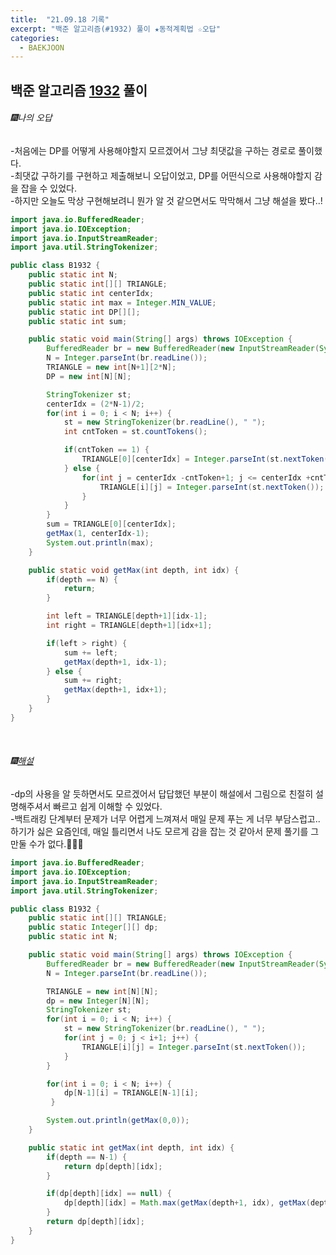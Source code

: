 ```yaml
---
title:  "21.09.18 기록"
excerpt: "백준 알고리즘(#1932) 풀이 ★동적계획법 ☆오답"
categories:
  - BAEKJOON
---
```



## 백준 알고리즘 [1932](https://www.acmicpc.net/problem/1932) 풀이

###### 🎆나의 오답<br/>
-처음에는 DP를 어떻게 사용해야할지 모르겠어서 그냥 최댓값을 구하는 경로로 풀이했다.<br>
-최댓값 구하기를 구현하고 제출해보니 오답이었고, DP를 어떤식으로 사용해야할지 감을 잡을 수 있었다.<br>
-하지만 오늘도 막상 구현해보려니 뭔가 알 것 같으면서도 막막해서 그냥 해설을 봤다..!<br>

```java
import java.io.BufferedReader;
import java.io.IOException;
import java.io.InputStreamReader;
import java.util.StringTokenizer;

public class B1932 {
    public static int N;
    public static int[][] TRIANGLE;
    public static int centerIdx;
    public static int max = Integer.MIN_VALUE;
    public static int DP[][];
    public static int sum;

    public static void main(String[] args) throws IOException {
        BufferedReader br = new BufferedReader(new InputStreamReader(System.in));
        N = Integer.parseInt(br.readLine());
        TRIANGLE = new int[N+1][2*N];
        DP = new int[N][N];

        StringTokenizer st;
        centerIdx = (2*N-1)/2;
        for(int i = 0; i < N; i++) {
            st = new StringTokenizer(br.readLine(), " ");
            int cntToken = st.countTokens();

            if(cntToken == 1) {
                TRIANGLE[0][centerIdx] = Integer.parseInt(st.nextToken());
            } else {
                for(int j = centerIdx -cntToken+1; j <= centerIdx +cntToken-1; j+=2) {
                    TRIANGLE[i][j] = Integer.parseInt(st.nextToken());
                }
            }
        }
        sum = TRIANGLE[0][centerIdx];
        getMax(1, centerIdx-1);
        System.out.println(max);
    }

    public static void getMax(int depth, int idx) {
        if(depth == N) {
            return;
        }

        int left = TRIANGLE[depth+1][idx-1];
        int right = TRIANGLE[depth+1][idx+1];

        if(left > right) {
            sum += left;
            getMax(depth+1, idx-1);
        } else {
            sum += right;
            getMax(depth+1, idx+1);
        }
    }
}
```
<br>

###### 🎆[해설](https://st-lab.tistory.com/131)<br/>
-dp의 사용을 알 듯하면서도 모르겠어서 답답했던 부분이 해설에서 그림으로 친절히 설명해주셔서 빠르고 쉽게 이해할 수 있었다.<br>
-백트래킹 단계부터 문제가 너무 어렵게 느껴져서 매일 문제 푸는 게 너무 부담스럽고.. 하기가 싫은 요즘인데, 매일 틀리면서 나도 모르게 감을 잡는 것 같아서 문제 풀기를 그만둘 수가 없다.🤦🏻‍♀️<br>

```java
import java.io.BufferedReader;
import java.io.IOException;
import java.io.InputStreamReader;
import java.util.StringTokenizer;

public class B1932 {
    public static int[][] TRIANGLE;
    public static Integer[][] dp;
    public static int N;

    public static void main(String[] args) throws IOException {
        BufferedReader br = new BufferedReader(new InputStreamReader(System.in));
        N = Integer.parseInt(br.readLine());

        TRIANGLE = new int[N][N];
        dp = new Integer[N][N];
        StringTokenizer st;
        for(int i = 0; i < N; i++) {
            st = new StringTokenizer(br.readLine(), " ");
            for(int j = 0; j < i+1; j++) {
                TRIANGLE[i][j] = Integer.parseInt(st.nextToken());
            }
        }

        for(int i = 0; i < N; i++) {
            dp[N-1][i] = TRIANGLE[N-1][i];
         }

        System.out.println(getMax(0,0));
    }

    public static int getMax(int depth, int idx) {
        if(depth == N-1) {
            return dp[depth][idx];
        }

        if(dp[depth][idx] == null) {
            dp[depth][idx] = Math.max(getMax(depth+1, idx), getMax(depth+1, idx+1)) + TRIANGLE[depth][idx];
        }
        return dp[depth][idx];
    }
}
```
<br>

